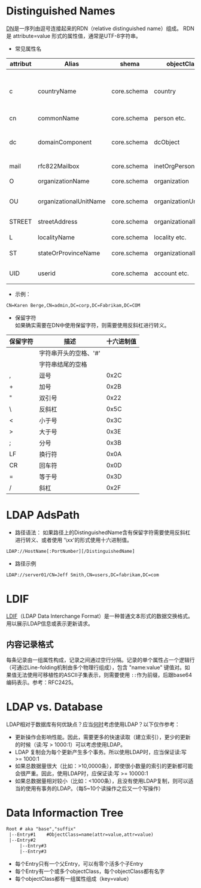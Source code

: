 # Distinguished Names
[DN](http://msdn.microsoft.com/en-us/library/aa366101(v=vs.85).aspx)是一序列由逗号连接起来的RDN（relative distinguished name）组成。
RDN是 attribute=value 形式的属性值，通常是UTF-8字符串。

* 常见属性名

attribut | Alias                   | shema        | objectClass         | notes
---------|-------------------------|--------------|---------------------|-----------------
c        | countryName             | core.schema | country              | ISO 3166:两位国家编码 
cn       | commonName              | core.schema | person etc.          |
dc       | domainComponent         | core.schema | dcObject             | 域名的任意部分
mail     | rfc822Mailbox           | core.schema | inetOrgPerson        |
O        | organizationName        | core.schema | organization         | 组织名称
OU       | organizationalUnitName  | core.schema | organizationUnit     | 单位名称
STREET   | streetAddress           | core.schema | organizationalPerson |街道地址
L        | localityName            | core.schema | locality etc.        | 地区
ST       | stateOrProvinceName     | core.schema | organizationalPerson | 州名/省名
UID      | userid                  | core.schema | account etc.         | 用户名等

* 示例：
```txt
CN=Karen Berge,CN=admin,DC=corp,DC=Fabrikam,DC=COM
```

* 保留字符  
如果确实需要在DN中使用保留字符，则需要使用反斜杠进行转义。

保留字符 | 描述                       | 十六进制值
--------|---------------------------|---------
        | 字符串开头的空格、'#'       | 
        | 字符串结尾的空格            | 
,       | 逗号                       | 0x2C
+       | 加号                       | 0x2B
"       | 双引号                     | 0x22
\       | 反斜杠                     | 0x5C
<       | 小于号                     | 0x3C
>       | 大于号                     | 0x3E
;       | 分号                       | 0x3B
LF      | 换行符                     | 0x0A
CR      | 回车符                     | 0x0D
=       | 等于号                     | 0x3D
/       | 斜杠                       | 0x2F

# LDAP AdsPath
* 路径语法：
如果路径上的DistinguishedName含有保留字符需要使用反斜杠进行转义、或者使用 '\xx'的形式使用十六进制值。

```txt
LDAP://HostName[:PortNumber][/DistinguishedName]
```

* 路径示例
```txt
LDAP://server01/CN=Jeff Smith,CN=users,DC=fabrikam,DC=com
```
 
# LDIF
[LDIF](http://en.wikipedia.org/wiki/LDAP_Data_Interchange_Format)（LDAP Data Interchange Format）是一种普通文本形式的数据交换格式。用以展示LDAP信息或表示更新请求。

## 内容记录格式
每条记录由一组属性构成，记录之间通过空行分隔。记录的单个属性占一个逻辑行（可通过Line-folding机制由多个物理行组成），包含 "name:value" 键值对。如果值无法使用可移植性的ASCII子集表示，则需要使用 `::`作为前缀，后跟base64编码表示。参考：RFC2425。


# LDAP vs. Database
LDAP相对于数据库有何优缺点？应当[何时](http://www.zytrax.com/books/ldap/ch2/index.html#database)考虑使用LDAP？以下仅作参考：
* 更新操作会影响性能。因此，需要更多的快速读取（建立索引），更少的更新的时候（读:写 > 1000:1）可以考虑使用LDAP。
* LDAP 复制会为每个更新产生多个事务。所以使用LDAP时，应当保证读:写 >= 1000:1
* 如果总数据量很大（比如：>10,0000条），即使很小数量的索引的更新都可能会很严重。因此，使用LDAP时，应保证读:写 >= 10000:1
* 如果总数据量相对较小（比如：<1000条），且没有使用LDAP复制，则可以适当的使用有事务的LDAP。（每5~10个读操作之后又一个写操作）

# Data Informaction Tree
```txt
Root # aka "base","suffix"
 |--Entry#1    #ObjectClass=name(attr=value,attr=value)
 |--Entry#2
     |--Entry#3
     |--Entry#3
```
* 每个Entry只有一个父Entry，可以有零个活多个子Entry
* 每个Entry有一个或多个objectClass，每个objectClass都有名字
* 每个objectClass都有一组属性组成（key=value）


